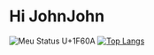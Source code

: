 # Hi JohnJohn
![Meu Status U+1F60A](https://github-readme-stats.vercel.app/api?username=JohnJohn081&show_icons=true&theme=dark)
[![Top Langs](https://github-readme-stats.vercel.app/api/top-langs/?username=anuraghazra)](https://github.com/anuraghazra/github-readme-stats)
